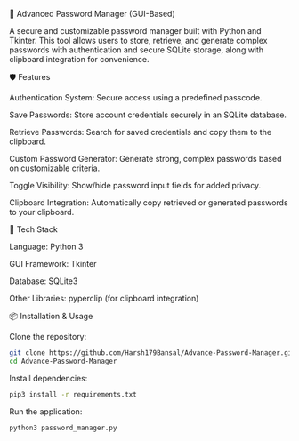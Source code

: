 🔐 Advanced Password Manager (GUI-Based)

A secure and customizable password manager built with Python and Tkinter. This tool allows users to store, retrieve, and generate complex passwords with authentication and secure SQLite storage, along with clipboard integration for convenience.

🛡️ Features

Authentication System: Secure access using a predefined passcode.

Save Passwords: Store account credentials securely in an SQLite database.

Retrieve Passwords: Search for saved credentials and copy them to the clipboard.

Custom Password Generator: Generate strong, complex passwords based on customizable criteria.

Toggle Visibility: Show/hide password input fields for added privacy.

Clipboard Integration: Automatically copy retrieved or generated passwords to your clipboard.

🧰 Tech Stack

Language: Python 3

GUI Framework: Tkinter

Database: SQLite3

Other Libraries: pyperclip (for clipboard integration)

📦 Installation & Usage

Clone the repository:

```bash
git clone https://github.com/Harsh179Bansal/Advance-Password-Manager.git
cd Advance-Password-Manager
```

Install dependencies:

```bash
pip3 install -r requirements.txt
```

Run the application:

```bash
python3 password_manager.py
```
